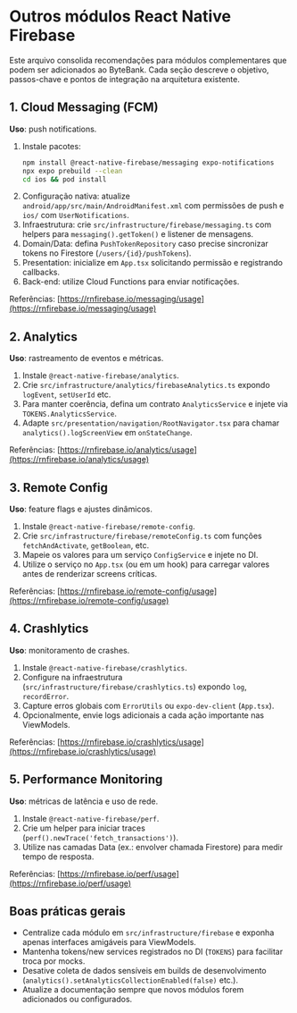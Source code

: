 # Outros módulos React Native Firebase

Este arquivo consolida recomendações para módulos complementares que podem ser adicionados ao ByteBank. Cada seção descreve o objetivo, passos-chave e pontos de integração na arquitetura existente.

## 1. Cloud Messaging (FCM)
**Uso**: push notifications.

1. Instale pacotes:
   ```sh
   npm install @react-native-firebase/messaging expo-notifications
   npx expo prebuild --clean
   cd ios && pod install
   ```
2. Configuração nativa: atualize `android/app/src/main/AndroidManifest.xml` com permissões de push e `ios/` com `UserNotifications`.
3. Infraestrutura: crie `src/infrastructure/firebase/messaging.ts` com helpers para `messaging().getToken()` e listener de mensagens.
4. Domain/Data: defina `PushTokenRepository` caso precise sincronizar tokens no Firestore (`/users/{id}/pushTokens`).
5. Presentation: inicialize em `App.tsx` solicitando permissão e registrando callbacks.
6. Back-end: utilize Cloud Functions para enviar notificações.

Referências: [https://rnfirebase.io/messaging/usage](https://rnfirebase.io/messaging/usage)

## 2. Analytics
**Uso**: rastreamento de eventos e métricas.

1. Instale `@react-native-firebase/analytics`.
2. Crie `src/infrastructure/analytics/firebaseAnalytics.ts` expondo `logEvent`, `setUserId` etc.
3. Para manter coerência, defina um contrato `AnalyticsService` e injete via `TOKENS.AnalyticsService`.
4. Adapte `src/presentation/navigation/RootNavigator.tsx` para chamar `analytics().logScreenView` em `onStateChange`.

Referências: [https://rnfirebase.io/analytics/usage](https://rnfirebase.io/analytics/usage)

## 3. Remote Config
**Uso**: feature flags e ajustes dinâmicos.

1. Instale `@react-native-firebase/remote-config`.
2. Crie `src/infrastructure/firebase/remoteConfig.ts` com funções `fetchAndActivate`, `getBoolean`, etc.
3. Mapeie os valores para um serviço `ConfigService` e injete no DI.
4. Utilize o serviço no `App.tsx` (ou em um hook) para carregar valores antes de renderizar screens críticas.

Referências: [https://rnfirebase.io/remote-config/usage](https://rnfirebase.io/remote-config/usage)

## 4. Crashlytics
**Uso**: monitoramento de crashes.

1. Instale `@react-native-firebase/crashlytics`.
2. Configure na infraestrutura (`src/infrastructure/firebase/crashlytics.ts`) expondo `log`, `recordError`.
3. Capture erros globais com `ErrorUtils` ou `expo-dev-client` (`App.tsx`).
4. Opcionalmente, envie logs adicionais a cada ação importante nas ViewModels.

Referências: [https://rnfirebase.io/crashlytics/usage](https://rnfirebase.io/crashlytics/usage)

## 5. Performance Monitoring
**Uso**: métricas de latência e uso de rede.

1. Instale `@react-native-firebase/perf`.
2. Crie um helper para iniciar traces (`perf().newTrace('fetch_transactions')`).
3. Utilize nas camadas Data (ex.: envolver chamada Firestore) para medir tempo de resposta.

Referências: [https://rnfirebase.io/perf/usage](https://rnfirebase.io/perf/usage)

## Boas práticas gerais
- Centralize cada módulo em `src/infrastructure/firebase` e exponha apenas interfaces amigáveis para ViewModels.
- Mantenha tokens/new services registrados no DI (`TOKENS`) para facilitar troca por mocks.
- Desative coleta de dados sensíveis em builds de desenvolvimento (`analytics().setAnalyticsCollectionEnabled(false)` etc.).
- Atualize a documentação sempre que novos módulos forem adicionados ou configurados.
